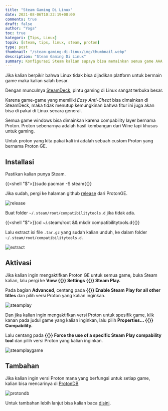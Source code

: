```yaml
---
title: "Steam Gaming Di Linux"
date: 2021-08-06T10:22:19+08:00
comments: true
draft: false
author: "Yoga"
toc: true
kategori: [Tips, Linux]
topik: [steam, tips, linux, steam, proton]
type: post
thumbnail: "/steam-gaming-di-linux/img/thumbnail.webp"
description: "Steam Gaming Di Linux"
summary: Konfigurasi Steam kalian supaya bisa memainkan semua game AAA di Linux.
---
```


Jika kalian berpikir bahwa Linux tidak bisa dijadikan platform untuk bermain game maka kalian salah besar.

Dengan munculnya [SteamDeck](https://www.steamdeck.com/en/), pintu gaming di Linux sangat terbuka besar.

Karena game-game yang memiliki _Easy Anti-Cheat_ bisa dimainkan di SteamDeck, maka tidak menutup kemungkinan bahwa fitur ini juga akan
bisa di pakai di Linux secara general.

Semua game windows bisa dimainkan karena compability layer bernama Proton. Proton sebenarnya adalah hasil kembangan dari Wine tapi khusus untuk gaming.

Untuk proton yang kita pakai kali ini adalah sebuah custom Proton yang bernama Proton GE.

## Installasi

Pastikan kalian punya Steam.

{{<shell "$">}}sudo pacman -S steam{{</shell>}}

Jika sudah, pergi ke halaman github [release](https://github.com/GloriousEggroll/proton-ge-custom/releases)
dari ProtonGE.

![release](/steam-gaming-di-linux/img/release.webp)

Buat folder `~/.steam/root/compatibilitytools.d` jika tidak ada.

{{<shell "$">}}cd ~/.steam/root && mkdir compatibilitytools.d{{</shell>}}

Lalu extract isi file `.tar.gz` yang sudah kalian unduh, ke dalam folder `~/.steam/root/compatibilitytools.d`.

![extract](/steam-gaming-di-linux/img/extract.webp)

## Aktivasi

Jika kalian ingin mengaktifkan Proton GE untuk semua game, buka Steam kalian, lalu pergi ke **View {{<scIcon class="fa fa-arrow-right">}} Settings {{<scIcon class="fa fa-arrow-right">}} Steam Play.** 

Pada bagian **Advanced**, centang pada **{{<scIcon class="fa fa-check-square">}} Enable Steam Play for all other titles** dan pilih versi Proton yang kalian inginkan.

![steamplay](/steam-gaming-di-linux/img/steamplay.webp)

Dan jika kalian ingin mengaktifkan versi Proton untuk spesifik game, klik kanan pada judul game yang kalian inginkan, lalu pilih 
**Properties... {{<scIcon class="fa fa-arrow-right">}} Compability.**

Lalu centang pada **{{<scIcon class="fa fa-check-square">}} Force the use of a specific Steam Play compability tool** dan pilih versi
Proton yang kalian inginkan.

![steamplaygame](/steam-gaming-di-linux/img/steamplaygame.webp)

## Tambahan

Jika kalian ingin versi Proton mana yang berfungsi untuk setiap game, kalian bisa mencarinya di [ProtonDB](https://www.protondb.com/)

![protondb](/steam-gaming-di-linux/img/protondb.webp)

Untuk tambahan lebih lanjut bisa kalian baca [disini](https://github.com/GloriousEggroll/proton-ge-custom).